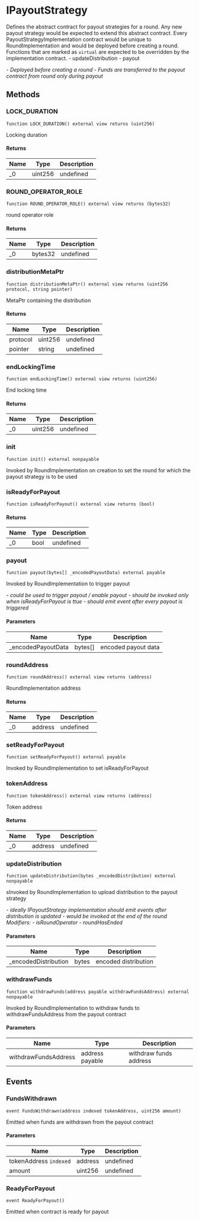 # IPayoutStrategy





Defines the abstract contract for payout strategies for a round. Any new payout strategy would be expected to extend this abstract contract. Every PayoutStrategyImplementation contract would be unique to RoundImplementation and would be deployed before creating a round. Functions that are marked as `virtual` are expected to be overridden by the implementation contract. - updateDistribution - payout

*- Deployed before creating a round  - Funds are transferred to the payout contract from round only during payout*

## Methods

### LOCK_DURATION

```solidity
function LOCK_DURATION() external view returns (uint256)
```

Locking duration




#### Returns

| Name | Type | Description |
|---|---|---|
| _0 | uint256 | undefined |

### ROUND_OPERATOR_ROLE

```solidity
function ROUND_OPERATOR_ROLE() external view returns (bytes32)
```

round operator role




#### Returns

| Name | Type | Description |
|---|---|---|
| _0 | bytes32 | undefined |

### distributionMetaPtr

```solidity
function distributionMetaPtr() external view returns (uint256 protocol, string pointer)
```

MetaPtr containing the distribution




#### Returns

| Name | Type | Description |
|---|---|---|
| protocol | uint256 | undefined |
| pointer | string | undefined |

### endLockingTime

```solidity
function endLockingTime() external view returns (uint256)
```

End locking time




#### Returns

| Name | Type | Description |
|---|---|---|
| _0 | uint256 | undefined |

### init

```solidity
function init() external nonpayable
```

Invoked by RoundImplementation on creation to set the round for which the payout strategy is to be used




### isReadyForPayout

```solidity
function isReadyForPayout() external view returns (bool)
```






#### Returns

| Name | Type | Description |
|---|---|---|
| _0 | bool | undefined |

### payout

```solidity
function payout(bytes[] _encodedPayoutData) external payable
```

Invoked by RoundImplementation to trigger payout

*- could be used to trigger payout / enable payout - should be invoked only when isReadyForPayout is ttue - should emit event after every payout is triggered*

#### Parameters

| Name | Type | Description |
|---|---|---|
| _encodedPayoutData | bytes[] | encoded payout data |

### roundAddress

```solidity
function roundAddress() external view returns (address)
```

RoundImplementation address




#### Returns

| Name | Type | Description |
|---|---|---|
| _0 | address | undefined |

### setReadyForPayout

```solidity
function setReadyForPayout() external payable
```

Invoked by RoundImplementation to set isReadyForPayout




### tokenAddress

```solidity
function tokenAddress() external view returns (address)
```

Token address




#### Returns

| Name | Type | Description |
|---|---|---|
| _0 | address | undefined |

### updateDistribution

```solidity
function updateDistribution(bytes _encodedDistribution) external nonpayable
```

sInvoked by RoundImplementation to upload distribution to the payout strategy

*- ideally IPayoutStrategy implementation should emit events after   distribution is updated - would be invoked at the end of the round Modifiers:  - isRoundOperator  - roundHasEnded*

#### Parameters

| Name | Type | Description |
|---|---|---|
| _encodedDistribution | bytes | encoded distribution |

### withdrawFunds

```solidity
function withdrawFunds(address payable withdrawFundsAddress) external nonpayable
```

Invoked by RoundImplementation to withdraw funds to withdrawFundsAddress from the payout contract



#### Parameters

| Name | Type | Description |
|---|---|---|
| withdrawFundsAddress | address payable | withdraw funds address |



## Events

### FundsWithdrawn

```solidity
event FundsWithdrawn(address indexed tokenAddress, uint256 amount)
```

Emitted when funds are withdrawn from the payout contract



#### Parameters

| Name | Type | Description |
|---|---|---|
| tokenAddress `indexed` | address | undefined |
| amount  | uint256 | undefined |

### ReadyForPayout

```solidity
event ReadyForPayout()
```

Emitted when contract is ready for payout






